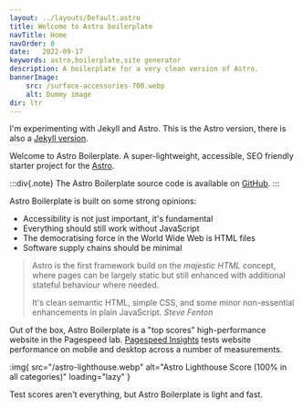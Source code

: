 ```yaml
---
layout: ../layouts/Default.astro
title: Welcome to Astro boilerplate
navTitle: Home
navOrder: 0
date:   2022-09-17
keywords: astro,boilerplate,site generator
description: A boilerplate for a very clean version of Astro.
bannerImage:
    src: /surface-accessories-700.webp
    alt: Dummy image
dir: ltr
---
```


I'm experimenting with Jekyll and Astro. This is the Astro version, there is also a [Jekyll version](https://jekyll.stevefenton.co.uk/).

Welcome to Astro Boilerplate. A super-lightweight, accessible, SEO friendly starter project for the [Astro](https://astro.build/).

:::div{.note}
The Astro Boilerplate source code is available on [GitHub](https://github.com/Steve-Fenton/astro-boilerplate).
:::

Astro Boilerplate is built on some strong opinions:

- Accessibility is not just important, it's fundamental
- Everything should still work without JavaScript
- The democratising force in the World Wide Web is HTML files
- Software supply chains should be minimal

> Astro is the first framework build on the *majestic HTML* concept, where pages can be largely static but still enhanced with additional stateful behaviour where needed.
>
> It's clean semantic HTML, simple CSS, and some minor non-essential enhancements in plain JavaScript. <cite>Steve Fenton</cite>

Out of the box, Astro Boilerplate is a "top scores" high-performance website in the Pagespeed lab. [Pagespeed Insights](https://developers.google.com/speed/docs/insights/v5/about?hl=en-US) tests website performance on mobile and desktop across a number of measurements.

:img{ src="/astro-lighthouse.webp" alt="Astro Lighthouse Score (100% in all categories)" loading="lazy" }

Test scores aren't everything, but Astro Boilerplate is light and fast.